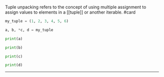 
Tuple unpacking refers to the concept of using multiple assignment to assign values to elements in a [[tuple]] or another iterable. #card

```python
my_tuple = (1, 2, 3, 4, 5, 6)

a, b, *c, d = my_tuple

print(a)

print(b)

print(c)

print(d)
```
***
